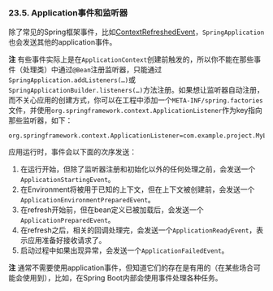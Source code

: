 ### 23.5. Application事件和监听器

除了常见的Spring框架事件，比如[ContextRefreshedEvent](https://docs.spring.io/spring/docs/5.0.0.RELEASE/javadoc-api/org/springframework/context/event/ContextRefreshedEvent.html)，`SpringApplication`也会发送其他的application事件。

**注** 有些事件实际上是在`ApplicationContext`创建前触发的，所以你不能在那些事件（处理类）中通过`@Bean`注册监听器，只能通过`SpringApplication.addListeners(…)`或`SpringApplicationBuilder.listeners(…)`方法注册。如果想让监听器自动注册，而不关心应用的创建方式，你可以在工程中添加一个`META-INF/spring.factories`文件，并使用`org.springframework.context.ApplicationListener`作为key指向那些监听器，如下：
```properties
org.springframework.context.ApplicationListener=com.example.project.MyListener
```

应用运行时，事件会以下面的次序发送：

1. 在运行开始，但除了监听器注册和初始化以外的任何处理之前，会发送一个`ApplicationStartingEvent`。
2. 在Environment将被用于已知的上下文，但在上下文被创建前，会发送一个`ApplicationEnvironmentPreparedEvent`。
3. 在refresh开始前，但在bean定义已被加载后，会发送一个`ApplicationPreparedEvent`。
4. 在refresh之后，相关的回调处理完，会发送一个`ApplicationReadyEvent`，表示应用准备好接收请求了。
4. 启动过程中如果出现异常，会发送一个`ApplicationFailedEvent`。

**注** 通常不需要使用application事件，但知道它们的存在是有用的（在某些场合可能会使用到），比如，在Spring Boot内部会使用事件处理各种任务。
